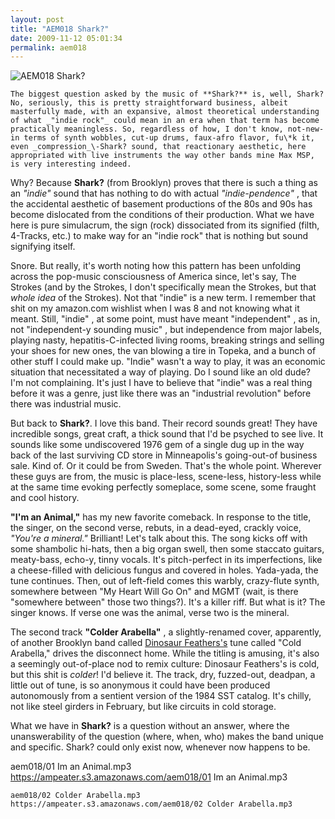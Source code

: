 ```yaml
---
layout: post
title: "AEM018 Shark?"
date: 2009-11-12 05:01:34
permalink: aem018
---
```

![AEM018 Shark?](https://ampeater.s3.amazonaws.com/aem018/Shark.jpg)

    The biggest question asked by the music of **Shark?** is, well, Shark? No, seriously, this is pretty straightforward business, albeit masterfully made, with an expansive, almost theoretical understanding of what _"indie rock"_ could mean in an era when that term has become practically meaningless. So, regardless of how, I don't know, not-new-in terms of synth wobbles, cut-up drums, faux-afro flavor, fu\*k it, even _compression_\-Shark? sound, that reactionary aesthetic, here appropriated with live instruments the way other bands mine Max MSP, is very interesting indeed.

Why? Because **Shark?** (from Brooklyn) proves that there is such a thing as an _"indie"_ sound that has nothing to do with actual _"indie-pendence"_ , that the accidental aesthetic of basement productions of the 80s and 90s has become dislocated from the conditions of their production. What we have here is pure simulacrum, the sign (rock) dissociated from its signified (filth, 4-Tracks, etc.) to make way for an "indie rock" that is nothing but sound signifying itself.

Snore. But really, it's worth noting how this pattern has been unfolding across the pop-music consciousness of America since, let's say, The Strokes (and by the Strokes, I don't specifically mean the Strokes, but that _whole idea_ of the Strokes). Not that "indie" is a new term. I remember that shit on my amazon.com wishlist when I was 8 and not knowing what it meant. Still, "indie" , at some point, must have meant "independent" , as in, not "independent-y sounding music" , but independence from major labels, playing nasty, hepatitis-C-infected living rooms, breaking strings and selling your shoes for new ones, the van blowing a tire in Topeka, and a bunch of other stuff I could make up. "Indie" wasn't a way to play, it was an economic situation that necessitated a way of playing. Do I sound like an old dude? I'm not complaining. It's just I have to believe that "indie" was a real thing before it was a genre, just like there was an "industrial revolution" before there was industrial music.

But back to **Shark?**. I love this band. Their record sounds great! They have incredible songs, great craft, a thick sound that I'd be psyched to see live. It sounds like some undiscovered 1976 gem of a single dug up in the way back of the last surviving CD store in Minneapolis's going-out-of business sale. Kind of. Or it could be from Sweden. That's the whole point. Wherever these guys are from, the music is place-less, scene-less, history-less while at the same time evoking perfectly someplace, some scene, some fraught and cool history.

**"I'm an Animal,"** has my new favorite comeback. In response to the title, the singer, on the second verse, rebuts, in a dead-eyed, crackly voice, _"You're a mineral."_ Brilliant! Let's talk about this. The song kicks off with some shambolic hi-hats, then a big organ swell, then some staccato guitars, meaty-bass, echo-y, tinny vocals. It's pitch-perfect in its imperfections, like a cheese-filled with delicious fungus and covered in holes. Yada-yada, the tune continues. Then, out of left-field comes this warbly, crazy-flute synth, somewhere between "My Heart Will Go On" and MGMT (wait, is there "somewhere between" those two things?). It's a killer riff. But what is it? The singer knows. If verse one was the animal, verse two is the mineral.

The second track **"Colder Arabella"** , a slightly-renamed cover, apparently, of another Brooklyn band called [Dinosaur Feathers's](http://www.myspace.com/dinosaurfeathers) tune called "Cold Arabella," drives the disconnect home. While the titling is amusing, it's also a seemingly out-of-place nod to remix culture: Dinosaur Feathers's is cold, but this shit is _colder_! I'd believe it. The track, dry, fuzzed-out, deadpan, a little out of tune, is so anonymous it could have been produced autonomously from a sentient version of the 1984 SST catalog. It's chilly, not like steel girders in February, but like circuits in cold storage.

What we have in **Shark?** is a question without an answer, where the unanswerability of the question (where, when, who) makes the band unique and specific. Shark? could only exist now, whenever now happens to be.
  
  aem018/01 Im an Animal.mp3
    https://ampeater.s3.amazonaws.com/aem018/01 Im an Animal.mp3
    
    aem018/02 Colder Arabella.mp3
    https://ampeater.s3.amazonaws.com/aem018/02 Colder Arabella.mp3
    
    